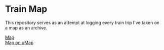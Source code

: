 # Train Map

This repository serves as an attempt at logging every train trip I've taken on a map as an archive.

[Map](https://helloimbernardo.github.io/train-map/)  
[Map on uMap](http://u.osmfr.org/m/947323/)